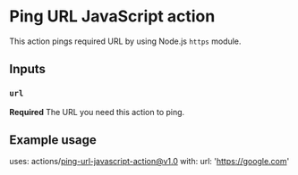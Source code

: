 # Ping URL JavaScript action

This action pings required URL by using Node.js `https` module.

## Inputs

### `url`

**Required** The URL you need this action to ping.

## Example usage

uses: actions/ping-url-javascript-action@v1.0
with:
url: 'https://google.com'
